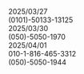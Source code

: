 2025/03/27  
(0101)-50133-13125  
2025/03/30  
(050)-5050-1970  
2025/04/01  
010-1-816-465-3312  
(050)-5050-1944
